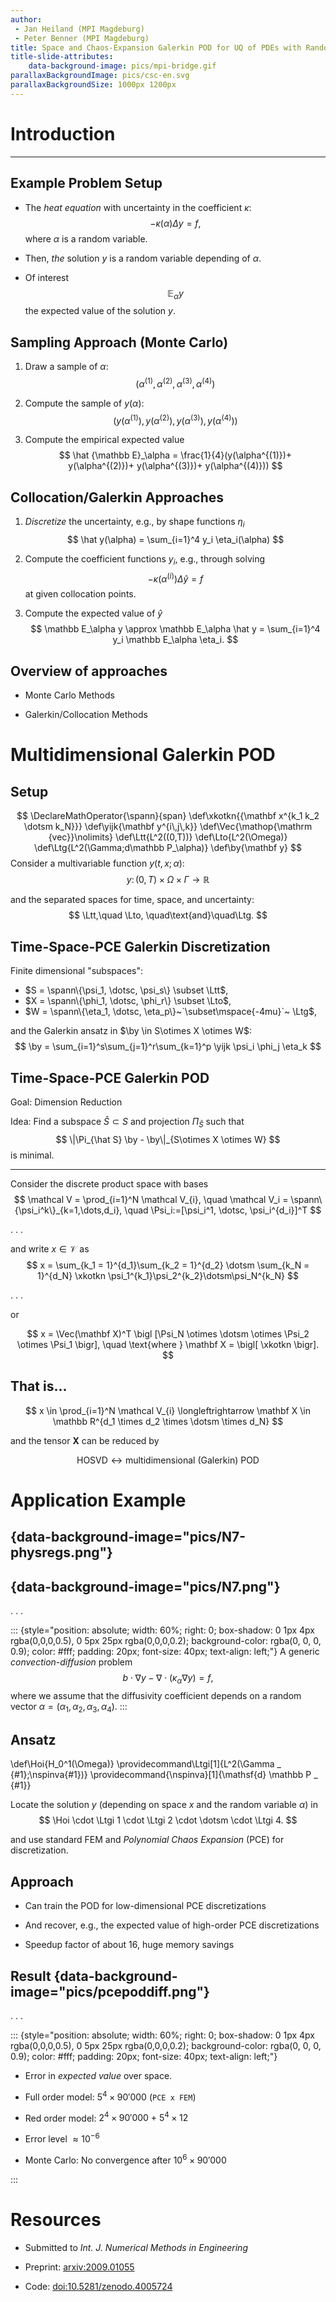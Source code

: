 ```yaml
---
author: 
 - Jan Heiland (MPI Magdeburg)
 - Peter Benner (MPI Magdeburg)
title: Space and Chaos-Expansion Galerkin POD for UQ of PDEs with Random Parameters
title-slide-attributes:
    data-background-image: pics/mpi-bridge.gif
parallaxBackgroundImage: pics/csc-en.svg
parallaxBackgroundSize: 1000px 1200px
---
```


# Introduction

---

## Example Problem Setup

 * The *heat equation* with uncertainty in the coefficient $\kappa$:
$$
-\kappa(\alpha) \Delta y = f,
$$
where $\alpha$ is a random variable.

 * Then, *the* solution $y$ is a random variable depending of $\alpha$.

 * Of interest
 $$
 \mathbb E_\alpha y
 $$
 the expected value of the solution $y$.

## Sampling Approach (Monte Carlo)

1. Draw a sample of $\alpha$: 
$$(\alpha^{(1)}, \alpha^{(2)}, \alpha^{(3)}, \alpha^{(4)})$$

2. Compute the sample of $y(\alpha)$:  
$$(y(\alpha^{(1)}), y(\alpha^{(2)}), y(\alpha^{(3)}), y(\alpha^{(4)}))$$

3. Compute the empirical expected value
$$
\hat {\mathbb E}_\alpha = \frac{1}{4}(y(\alpha^{(1)})+ y(\alpha^{(2)})+ y(\alpha^{(3)})+ y(\alpha^{(4)}))
$$

## Collocation/Galerkin Approaches

1. *Discretize* the uncertainty, e.g., by shape functions $\eta_i$
$$
\hat y(\alpha) = \sum_{i=1}^4 y_i \eta_i(\alpha)
$$

2. Compute the coefficient functions $y_i$, e.g., through solving
$$
-\kappa(\alpha^{(i)})\Delta \hat y = f
$$
at given collocation points.

3. Compute the expected value of $\hat y$
$$
\mathbb E_\alpha y \approx \mathbb E_\alpha \hat y = \sum_{i=1}^4 y_i \mathbb E_\alpha \eta_i.
$$

## Overview of approaches

* Monte Carlo Methods

* Galerkin/Collocation Methods


# Multidimensional Galerkin POD

## Setup
$$
\DeclareMathOperator{\spann}{span}
\def\xkotkn{{\mathbf x^{k_1 k_2 \dotsm k_N}}}
\def\yijk{\mathbf y^{i\,j\,k}}
\def\Vec{\mathop{\mathrm {vec}}\nolimits}
\def\Ltt{L^2((0,T))}
\def\Lto{L^2(\Omega)}
\def\Ltg{L^2(\Gamma;d\mathbb P_\alpha)}
\def\by{\mathbf y}
$$
Consider a multivariable function $y(t,x;\alpha)$:
$$
y\colon (0,T) \times \Omega \times \Gamma \to \mathbb R
$$

and the separated spaces for time, space, and uncertainty:
$$
\Ltt,\quad \Lto, \quad\text{and}\quad\Ltg.
$$

## Time-Space-PCE Galerkin Discretization

Finite dimensional "subspaces":

* $S = \spann\{\psi_1, \dotsc, \psi_s\} \subset \Ltt$,
* $X = \spann\{\phi_1, \dotsc, \phi_r\} \subset \Lto$,
* $W = \spann\{\eta_1, \dotsc, \eta_p\}~`\subset\mspace{-4mu}`~ \Ltg$,

and the Galerkin ansatz in $\by \in S\otimes X \otimes W$:
$$
\by = \sum_{i=1}^s\sum_{j=1}^r\sum_{k=1}^p \yijk \psi_i \phi_j \eta_k
$$

## Time-Space-PCE Galerkin POD

Goal: Dimension Reduction

Idea: Find a subspace $\hat S \subset S$ and projection $\Pi_{\hat S}$ such that
$$
\|\Pi_{\hat S} \by - \by\|_{S\otimes X \otimes W} 
$$
is minimal.

---

Consider the discrete product space with bases
$$
    \mathcal V = \prod_{i=1}^N \mathcal V_{i}, \quad
    \mathcal V_i = \spann\{\psi_i^k\}_{k=1,\dots,d_i}, \quad
    \Psi_i:=[\psi_i^1, \dotsc, \psi_i^{d_i}]^T
$$

. . .

and write $x\in \mathcal V$ as
$$
    x = \sum_{k_1 = 1}^{d_1}\sum_{k_2 = 1}^{d_2} \dotsm \sum_{k_N = 1}^{d_N} \xkotkn \psi_1^{k_1}\psi_2^{k_2}\dotsm\psi_N^{k_N}
$$

. . .

or

$$
    x = \Vec(\mathbf X)^T \bigl [\Psi_N \otimes \dotsm \otimes \Psi_2 \otimes \Psi_1 \bigr], \quad \text{where }
    \mathbf X = \bigl[ \xkotkn  \bigr].
$$

## That is...

$$
    x \in \prod_{i=1}^N \mathcal V_{i} \longleftrightarrow \mathbf X \in \mathbb R^{d_1 \times d_2 \times \dotsm \times d_N}
$$

and the tensor $\mathbf X$ can be reduced by 

$$
\text{HOSVD} \longleftrightarrow \text{multidimensional (Galerkin) POD}
$$

# Application Example

## {data-background-image="pics/N7-physregs.png"}

## {data-background-image="pics/N7.png"}

. . .

::: {style="position: absolute; width: 60%; right: 0; box-shadow: 0 1px 4px rgba(0,0,0,0.5), 0 5px 25px rgba(0,0,0,0.2); background-color: rgba(0, 0, 0, 0.9); color: #fff; padding: 20px; font-size: 40px; text-align: left;"}
A generic *convection-diffusion* problem
$$
    b\cdot \nabla y- \nabla\cdot ( \kappa_\alpha \nabla y) = f,
$$
where we assume that the diffusivity coefficient depends on a random vector $\alpha=(\alpha_1, \alpha_2, \alpha_3, \alpha_4)$.
:::

## Ansatz


\def\Hoi{H_0^1(\Omega)}
\providecommand\Ltgi[1]{L^2(\Gamma _ {#1};\nspinva{#1})}
\providecommand{\nspinva}[1]{\mathsf{d} \mathbb P _ {#1}}


Locate the solution $y$ (depending on space $x$ and the random variable
$\alpha$) in
$$
    \Hoi \cdot \Ltgi 1 \cdot \Ltgi 2 \cdot \dotsm \cdot \Ltgi 4.
$$

and use standard FEM and *Polynomial Chaos Expansion* (PCE) for discretization.

## Approach

 * Can train the POD for low-dimensional PCE discretizations

 * And recover, e.g., the expected value of high-order PCE discretizations

 * Speedup factor of about $16$, huge memory savings

## Result {data-background-image="pics/pcepoddiff.png"}

. . .

::: {style="position: absolute; width: 60%; right: 0; box-shadow: 0 1px 4px rgba(0,0,0,0.5), 0 5px 25px rgba(0,0,0,0.2); background-color: rgba(0, 0, 0, 0.9); color: #fff; padding: 20px; font-size: 40px; text-align: left;"}

 * Error in *expected value* over space.

 * Full order model: $5^4 \times 90'000$ (`PCE x FEM`)

 * Red order model: $2^4 \times 90'000$ + $5^4 \times 12$

 * Error level $\approx 10^{-6}$

 * Monte Carlo: No convergence after $10^6 \times 90'000$

:::

# Resources

* Submitted to *Int. J. Numerical Methods in Engineering*

* Preprint: [arxiv:2009.01055](https://arxiv.org/abs/2009.01055)

* Code: [doi:10.5281/zenodo.4005724](https://doi.org/10.5281/zenodo.4005724)

